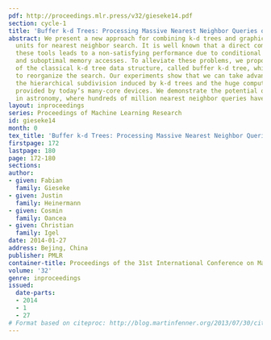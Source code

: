 ```yaml
---
pdf: http://proceedings.mlr.press/v32/gieseke14.pdf
section: cycle-1
title: 'Buffer k-d Trees: Processing Massive Nearest Neighbor Queries on GPUs'
abstract: We present a new approach for combining k-d trees and graphics processing
  units for nearest neighbor search. It is well known that a direct combination of
  these tools leads to a non-satisfying performance due to conditional computations
  and suboptimal memory accesses. To alleviate these problems, we propose a variant
  of the classical k-d tree data structure, called buffer k-d tree, which can be used
  to reorganize the search. Our experiments show that we can take advantage of both
  the hierarchical subdivision induced by k-d trees and the huge computational resources
  provided by today’s many-core devices. We demonstrate the potential of our approach
  in astronomy, where hundreds of million nearest neighbor queries have to be processed.
layout: inproceedings
series: Proceedings of Machine Learning Research
id: gieseke14
month: 0
tex_title: 'Buffer k-d Trees: Processing Massive Nearest Neighbor Queries on GPUs'
firstpage: 172
lastpage: 180
page: 172-180
sections: 
author:
- given: Fabian
  family: Gieseke
- given: Justin
  family: Heinermann
- given: Cosmin
  family: Oancea
- given: Christian
  family: Igel
date: 2014-01-27
address: Bejing, China
publisher: PMLR
container-title: Proceedings of the 31st International Conference on Machine Learning
volume: '32'
genre: inproceedings
issued:
  date-parts:
  - 2014
  - 1
  - 27
# Format based on citeproc: http://blog.martinfenner.org/2013/07/30/citeproc-yaml-for-bibliographies/
---
```


